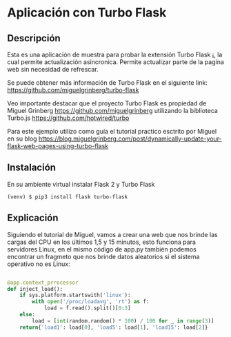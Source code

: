 # Aplicación con Turbo Flask

## Descripción
Esta es una aplicación de muestra para probar la extensión Turbo Flask ¡, la cual permite actualización asincronica. Permite actualizar parte de la pagína web sin necesidad de refrescar.

Se puede obtener más información de Turbo Flask en el siguiente link: https://github.com/miguelgrinberg/turbo-flask

Veo importante destacar que el proyecto Turbo Flask es propiedad de Miguel Grinberg https://github.com/miguelgrinberg utilizando la biblioteca Turbo.js https://github.com/hotwired/turbo

Para este ejemplo utilizo como guía el tutorial practico esctrito por Miguel en su blog https://blog.miguelgrinberg.com/post/dynamically-update-your-flask-web-pages-using-turbo-flask

## Instalación

En su ambiente virtual instalar Flask 2 y Turbo Flask

```
(venv) $ pip3 install flask turbo-flask

```

## Explicación

Siguiendo el tutorial de Miguel, vamos a crear una web que nos brinde las cargas del CPU en los últimos 1,5 y 15 minutos, esto funciona para servidores Linux, en el mismo código de app.py también podemos encontrar un fragmeto que nos brinde datos aleatorios si el sistema operativo no es Linux:

```python

@app.context_prrocessor
def inject_load():
    if sys.platform.startswith('linux'):
        with open('/proc/loadavg', 'rt') as f:
            load = f.read().split()[0:3]
    else:
        load = [int(random.random() * 100) / 100 for _ in range(3)]
    return{'load1': load[0], 'load5': load[1], 'load15': load[2]}

```

